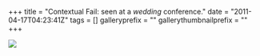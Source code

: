 +++
title = "Contextual Fail: seen at a *wedding* conference."
date = "2011-04-17T04:23:41Z"
tags = []
galleryprefix = ""
gallerythumbnailprefix = ""
+++

![](/img/image.jpg)

